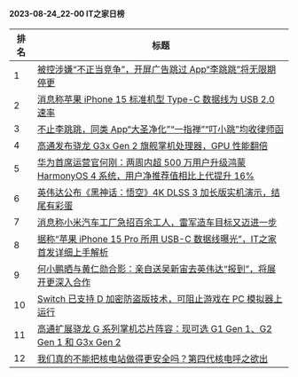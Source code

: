 #### 2023-08-24_22-00  IT之家日榜

| 排名 | 标题|
| --- | ---|
| 1 | [被控涉嫌“不正当竞争”，开屏广告跳过 App“李跳跳”将无限期停更](https://www.ithome.com/0/714/446.htm) |
| 2 | [消息称苹果 iPhone 15 标准机型 Type-C 数据线为 USB 2.0 速率](https://www.ithome.com/0/714/502.htm) |
| 3 | [不止李跳跳，同类 App“大圣净化”“一指禅”“叮小跳”均收律师函](https://www.ithome.com/0/714/500.htm) |
| 4 | [高通发布骁龙 G3x Gen 2 旗舰掌机处理器，GPU 性能翻倍](https://www.ithome.com/0/714/420.htm) |
| 5 | [华为首席运营官何刚：两周内超 500 万用户升级鸿蒙 HarmonyOS 4 系统，用户净推荐值相比上代提升 16%](https://www.ithome.com/0/714/442.htm) |
| 6 | [英伟达公布《黑神话：悟空》4K DLSS 3 加长版实机演示，结尾有彩蛋](https://www.ithome.com/0/714/428.htm) |
| 7 | [消息称小米汽车工厂急招百余工人，雷军造车目标又迈进一步](https://www.ithome.com/0/714/455.htm) |
| 8 | [据称“苹果 iPhone 15 Pro 所用 USB-C 数据线曝光”，IT之家首发详细上手解析](https://www.ithome.com/0/714/649.htm) |
| 9 | [何小鹏晒与黄仁勋合影：亲自送吴新宙去英伟达“报到”，将展开更深入合作](https://www.ithome.com/0/714/536.htm) |
| 10 | [Switch 已支持 D 加密防盗版技术，可阻止游戏在 PC 模拟器上运行](https://www.ithome.com/0/714/463.htm) |
| 11 | [高通扩展骁龙 G 系列掌机芯片阵容：现可选 G1 Gen 1、G2 Gen 1 和 G3x Gen 2](https://www.ithome.com/0/714/424.htm) |
| 12 | [我们真的不能把核电站做得更安全吗？第四代核电呼之欲出](https://www.ithome.com/0/714/538.htm) |
